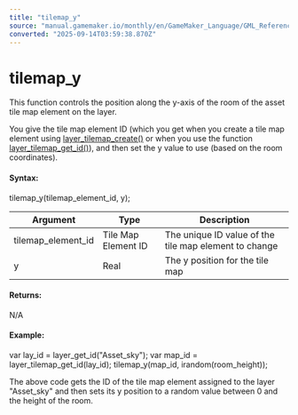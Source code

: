 ```yaml
---
title: "tilemap_y"
source: "manual.gamemaker.io/monthly/en/GameMaker_Language/GML_Reference/Asset_Management/Rooms/Tile_Map_Layers/tilemap_y.htm"
converted: "2025-09-14T03:59:38.870Z"
---
```


# tilemap\_y

This function controls the position along the y-axis of the room of the asset tile map element on the layer.

You give the tile map element ID (which you get when you create a tile map element using [layer\_tilemap\_create()](layer_tilemap_create.md) or when you use the function [layer\_tilemap\_get\_id()](layer_tilemap_get_id.md)), and then set the y value to use (based on the room coordinates).

#### Syntax:

tilemap\_y(tilemap\_element\_id, y);

| Argument | Type | Description |
| --- | --- | --- |
| tilemap_element_id | Tile Map Element ID | The unique ID value of the tile map element to change |
| y | Real | The y position for the tile map |

#### Returns:

N/A

#### Example:

var lay\_id = layer\_get\_id("Asset\_sky");
var map\_id = layer\_tilemap\_get\_id(lay\_id);
tilemap\_y(map\_id, irandom(room\_height));

The above code gets the ID of the tile map element assigned to the layer "Asset\_sky" and then sets its y position to a random value between 0 and the height of the room.